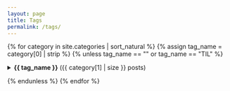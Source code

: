 ```yaml
---
layout: page
title: Tags
permalink: /tags/
---
```


{% for category in site.categories | sort_natural %}
{% assign tag_name = category[0] | strip %}
{% unless tag_name == "" or tag_name == "TIL" %}

<details markdown="1">
<summary><strong>{{ tag_name }}</strong> ({{ category[1] | size }} posts)</summary>

{% for post in category[1] %}
- [{{ post.title }}]({{ post.url }})
{% endfor %}

</details>

{% endunless %}
{% endfor %}
